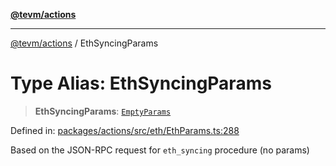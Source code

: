 [**@tevm/actions**](../README.md)

***

[@tevm/actions](../globals.md) / EthSyncingParams

# Type Alias: EthSyncingParams

> **EthSyncingParams**: [`EmptyParams`](EmptyParams.md)

Defined in: [packages/actions/src/eth/EthParams.ts:288](https://github.com/evmts/tevm-monorepo/blob/main/packages/actions/src/eth/EthParams.ts#L288)

Based on the JSON-RPC request for `eth_syncing` procedure (no params)
